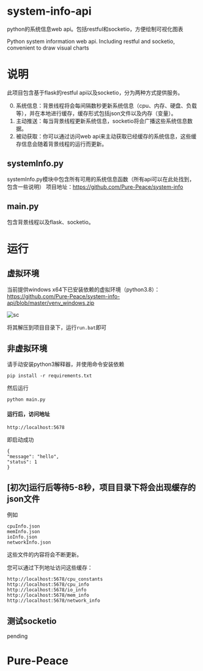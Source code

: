 # system-info-api
python的系统信息web api。包括restful和socketio，方便绘制可视化图表

Python system information web api. Including restful and socketio, convenient to draw visual charts


# 说明
此项目包含基于flask的restful api以及socketio，分为两种方式提供服务。

0. 系统信息：背景线程将会每间隔数秒更新系统信息（cpu、内存、硬盘、负载等），并在本地进行缓存，缓存形式包括json文件以及内存（变量）。
1. 主动推送：每当背景线程更新系统信息，socketio将会广播这些系统信息数据。
2. 被动获取：你可以通过访问web api来主动获取已经缓存的系统信息，这些缓存信息会随着背景线程的运行而更新。

## systemInfo.py
systemInfo.py模块中包含所有可用的系统信息函数（所有api可以在此处找到，包含一些说明）
项目地址：https://github.com/Pure-Peace/system-info

## main.py
包含背景线程以及flask、socketio。

# 运行

## 虚拟环境
当前提供windows x64下已安装依赖的虚拟环境（python3.8）：
https://github.com/Pure-Peace/system-info-api/blob/master/venv_windows.zip

![sc](https://github.com/Pure-Peace/system-info-api/blob/master/sc.png)

将其解压到项目目录下，运行`run.bat`即可

## 非虚拟环境

请手动安装python3解释器，并使用命令安装依赖
```
pip install -r requirements.txt
```


然后运行
```
python main.py
```

#### 运行后，访问地址
```
http://localhost:5678
```

即启动成功
```
{
"message": "hello",
"status": 1
}
```

## [初次]运行后等待5-8秒，项目目录下将会出现缓存的json文件

例如
```
cpuInfo.json
memInfo.json
ioInfo.json
networkInfo.json
```
这些文件的内容将会不断更新。

您可以通过下列地址访问这些缓存：
```
http://localhost:5678/cpu_constants
http://localhost:5678/cpu_info
http://localhost:5678/io_info
http://localhost:5678/mem_info
http://localhost:5678/network_info
```

## 测试socketio

pending

# Pure-Peace

